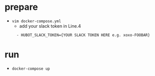 # prepare
- `vim docker-compose.yml`
  - add your slack token in Line.4
  ```
    - HUBOT_SLACK_TOKEN={YOUR SLACK TOKEN HERE e.g. xoxo-FOOBAR}
  ```

# run
- `docker-compose up` 
